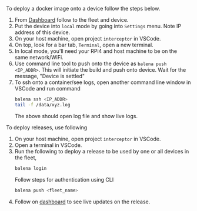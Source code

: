 To deploy a docker image onto a device follow the steps below.
1. From [Dashboard](https://dashboard.balena-cloud.com/) follow to the fleet and device.
2. Put the device into `local` mode by going into `Settings` menu. Note IP address of this device.
3. On your host machine, open project `interceptor` in VSCode.
4. On top, look for a bar tab, `Terminal`, open a new terminal.
5. In local mode, you'll need your RPi4 and host machine to be on the same network/WiFi.
6. Use command line tool to push onto the device as `balena push <IP_ADDR>`. This will initiate the build and push onto device. Wait for the message, "Device is settled"
7. To ssh onto a container/see logs, open another command line window in VSCode and run command
   ``` bash
   balena ssh <IP_ADDR>
   tail -f /data/xyz.log
   ```
   The above should open log file and show live logs.

To deploy releases, use following
1. On your host machine, open project `interceptor` in VSCode.
2. Open a terminal in VSCode.
3. Run the following to deploy a release to be used by one or all devices in the fleet,
   ``` bash
   balena login
   ```
   Follow steps for authentication using CLI
   ``` bash
   balena push <fleet_name>
   ```
4. Follow on [dashboard](https://dashboard.balena-cloud.com/) to see live updates on the release.